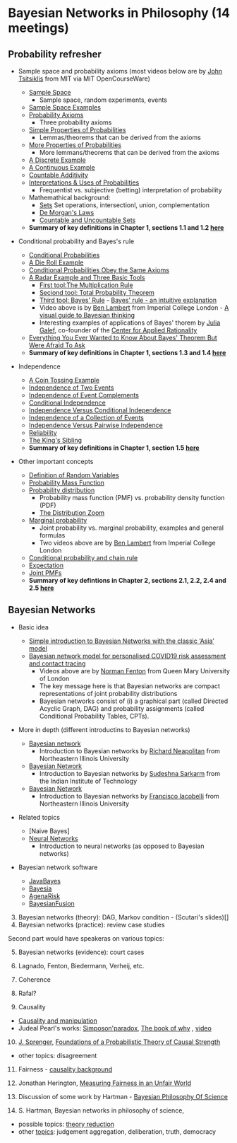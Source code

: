 # Bayesian Networks in Philosophy (14 meetings)

## Probability refresher
    
 - Sample space and probability axioms (most videos below are by [John Tsitsiklis](https://scholar.google.com/citations?user=bWTPrLEAAAAJ&hl=en) from MIT via MIT OpenCourseWare)
    - [Sample Space](https://www.youtube.com/watch?v=iQ2edOqEQAs&list=PLUl4u3cNGP60hI9ATjSFgLZpbNJ7myAg6&index=2)
        -  Sample space, random experiments, events
    - [Sample Space Examples](https://www.youtube.com/watch?v=__T3eJtjoic&list=PLUl4u3cNGP60hI9ATjSFgLZpbNJ7myAg6&index=3)
    - [Probability Axioms](https://www.youtube.com/watch?v=pA83XtLeVig&list=PLUl4u3cNGP60hI9ATjSFgLZpbNJ7myAg6&index=4)
         - Three probability axioms
    - [Simple Properties of Probabilities](https://www.youtube.com/watch?v=WTyLg_I1oFY&list=PLUl4u3cNGP60hI9ATjSFgLZpbNJ7myAg6&index=5)
         - Lemmas/theorems that can be derived from the axioms
     - [More Properties of Probabilities](https://www.youtube.com/watch?v=N3I2ZLbh6zQ&list=PLUl4u3cNGP60hI9ATjSFgLZpbNJ7myAg6&index=6)
         - More lemmans/theorems that can be derived from the axioms
     - [A Discrete Example](https://www.youtube.com/watch?v=AsSQdpZdP8U&list=PLUl4u3cNGP60hI9ATjSFgLZpbNJ7myAg6&index=7)
    - [A Continuous Example](https://www.youtube.com/watch?v=NbYB0fiHoCs&list=PLUl4u3cNGP60hI9ATjSFgLZpbNJ7myAg6&index=8)
    - [Countable Additivity](https://www.youtube.com/watch?v=mUxg3j_h5GM&list=PLUl4u3cNGP60hI9ATjSFgLZpbNJ7myAg6&index=9)
    - [Interpretations & Uses of Probabilities](https://www.youtube.com/watch?v=uGGTX2ypzKI&list=PLUl4u3cNGP60hI9ATjSFgLZpbNJ7myAg6&index=10)
         - Frequentist vs. subjective (betting) interpretation of probability
    - Mathemathical background:
         - [Sets](https://www.youtube.com/watch?v=47W1ApSRUqs&list=PLUl4u3cNGP60hI9ATjSFgLZpbNJ7myAg6&index=12)
                    Set operations, intersectionl, union, complementation
         - [De Morgan's Laws](https://www.youtube.com/watch?v=pdR9hV8mRWE&list=PLUl4u3cNGP60hI9ATjSFgLZpbNJ7myAg6&index=13)
         - [Countable and Uncountable Sets](https://www.youtube.com/watch?v=MqocbJ-FPo0&list=PLUl4u3cNGP60hI9ATjSFgLZpbNJ7myAg6&index=19)
     - **Summary of key definitions in Chapter 1, sections 1.1 and 1.2 [here](https://ocw.mit.edu/resources/res-6-012-introduction-to-probability-spring-2018/part-i-the-fundamentals/MITRES_6_012S18_Textbook.pdf)**
            
- Conditional probability and Bayes's rule
     - [Conditional Probabilities](https://www.youtube.com/watch?v=MPRKc4UPoJk&list=PLUl4u3cNGP60hI9ATjSFgLZpbNJ7myAg6&index=23)
     - [A Die Roll Example](https://www.youtube.com/watch?v=YenDB3yOfDc&list=PLUl4u3cNGP60hI9ATjSFgLZpbNJ7myAg6&index=24)
     - [Conditional Probabilities Obey the Same Axioms](https://www.youtube.com/watch?v=L_pEeYLGaP0&list=PLUl4u3cNGP60hI9ATjSFgLZpbNJ7myAg6&index=25)
     - [A Radar Example and Three Basic Tools](https://www.youtube.com/watch?v=uL31gpFdarc&list=PLUl4u3cNGP60hI9ATjSFgLZpbNJ7myAg6&index=26)
        - [First tool:The Multiplication Rule](https://www.youtube.com/watch?v=ugzs7dgQ-JE&list=PLUl4u3cNGP60hI9ATjSFgLZpbNJ7myAg6&index=27)
        - [Seciond tool: Total Probability Theorem](https://www.youtube.com/watch?v=8odFouBR2wE&list=PLUl4u3cNGP60hI9ATjSFgLZpbNJ7myAg6&index=28)
        - [Third tool: Bayes' Rule](https://www.youtube.com/watch?v=kz2tvO_ZAKI&list=PLUl4u3cNGP60hI9ATjSFgLZpbNJ7myAg6&index=29)
      - [Bayes' rule - an intuitive explanation](https://www.youtube.com/watch?v=EbyUsf_jUjk&list=PLFDbGp5YzjqXQ4oE4w9GVWdiokWB9gEpm&index=14)
        -  Video above is by [Ben Lambert](https://ben-lambert.com/) from Imperial College London 
      - [A visual guide to Bayesian thinking](https://www.youtube.com/watch?v=BrK7X_XlGB8&t=228s)
        - Interesting examples of applications of Bayes' thorem by [Julia Galef](https://en.wikipedia.org/wiki/Julia_Galef), co-founder of the [Center for Applied Rationality](https://rationality.org/)
     - [Everything You Ever Wanted to Know About Bayes' Theorem But Were Afraid To Ask](https://www.youtube.com/watch?v=BcvLAw-JRss)
     - **Summary of key definitions in Chapter 1, sections 1.3 and 1.4 [here](https://ocw.mit.edu/resources/res-6-012-introduction-to-probability-spring-2018/part-i-the-fundamentals/MITRES_6_012S18_Textbook.pdf)**

- Independence
    - [A Coin Tossing Example](https://www.youtube.com/watch?v=rZKUmNvCjis&list=PLUl4u3cNGP60hI9ATjSFgLZpbNJ7myAg6&index=31)
    - [Independence of Two Events](https://www.youtube.com/watch?v=w423ypsUHf0&list=PLUl4u3cNGP60hI9ATjSFgLZpbNJ7myAg6&index=32)
    - [Independence of Event Complements](https://www.youtube.com/watch?v=JZkT3NU2mPM&list=PLUl4u3cNGP60hI9ATjSFgLZpbNJ7myAg6&index=33)
    - [Conditional Independence](https://www.youtube.com/watch?v=7B3cDe39lwY&list=PLUl4u3cNGP60hI9ATjSFgLZpbNJ7myAg6&index=34)
    - [Independence Versus Conditional Independence](https://www.youtube.com/watch?v=TAyA-rjmesQ&list=PLUl4u3cNGP60hI9ATjSFgLZpbNJ7myAg6&index=35)
    - [Independence of a Collection of Events](https://www.youtube.com/watch?v=UbQcqFH33G0&list=PLUl4u3cNGP60hI9ATjSFgLZpbNJ7myAg6&index=36)
    - [Independence Versus Pairwise Independence](https://www.youtube.com/watch?v=aJXfyfQs2Mc&list=PLUl4u3cNGP60hI9ATjSFgLZpbNJ7myAg6&index=37)
    - [Reliability](https://www.youtube.com/watch?v=UDkq_cLVSmc&list=PLUl4u3cNGP60hI9ATjSFgLZpbNJ7myAg6&index=38)
    - [The King's Sibling](https://www.youtube.com/watch?v=iPWyElxtk-8&list=PLUl4u3cNGP60hI9ATjSFgLZpbNJ7myAg6&index=39)
    - **Summary of key definitions in Chapter 1, section 1.5 [here](https://ocw.mit.edu/resources/res-6-012-introduction-to-probability-spring-2018/part-i-the-fundamentals/MITRES_6_012S18_Textbook.pdf)**
    
- Other important concepts 
    - [Definition of Random Variables](https://www.youtube.com/watch?v=vfqPpai_9jI&list=PLUl4u3cNGP60hI9ATjSFgLZpbNJ7myAg6&index=50)
    - [Probability Mass Function](https://www.youtube.com/watch?v=zW1_iugJvF0&list=PLUl4u3cNGP60hI9ATjSFgLZpbNJ7myAg6&index=51)
    - [Probability distribution](https://www.youtube.com/watch?v=jbhi96p4mwI&list=PLFDbGp5YzjqXQ4oE4w9GVWdiokWB9gEpm&index=5)
        - Probability mass function (PMF) vs. probability density function (PDF)
        - [The Distribution Zoom](https://ben18785.shinyapps.io/distribution-zoo/)
    - [Marginal probability](https://www.youtube.com/watch?v=r27mouuyFQk&list=PLFDbGp5YzjqXQ4oE4w9GVWdiokWB9gEpm&index=6)
        - Joint probability vs. marginal probability, examples and general formulas 
        - Two videos above are by [Ben Lambert](https://ben-lambert.com/) from Imperial College London  
    - [Conditional probability and chain rule](https://www.youtube.com/watch?v=B020i4yW1tc)
    - [Expectation](https://www.youtube.com/watch?v=GARQ31BrKQA&list=PLUl4u3cNGP60hI9ATjSFgLZpbNJ7myAg6&index=57)
    - [Joint PMFs](https://www.youtube.com/watch?v=7nu97OYx4X4&list=PLUl4u3cNGP60hI9ATjSFgLZpbNJ7myAg6&index=67)
    - **Summary of key defintions in Chapter 2, sections 2.1, 2.2, 2.4 and 2.5 [here](https://ocw.mit.edu/resources/res-6-012-introduction-to-probability-spring-2018/part-i-the-fundamentals/MITRES_6_012S18_Textbook.pdf)**
    

## Bayesian Networks

 - Basic idea
      - [Simple introduction to Bayesian Networks with the classic ‘Asia’ model](https://www.youtube.com/watch?v=v00gk1_DI9M)
      - [Bayesian network model for personalised COVID19 risk assessment and contact tracing](https://www.youtube.com/watch?v=3KGYuLFMRSY)
           - Videos above are by [Norman Fenton](http://probabilityandlaw.blogspot.com/) from Queen Mary University of London
           - The key message here is that Bayesian networks are compact representations of joint probability distributions 
           - Bayesian networks consist of (i) a graphical part (called Directed Acyclic Graph, DAG) and probability assignments (called Conditional Probability Tables, CPTs).
          
 - More in depth (different introductins to Bayesian networks)
     - [Bayesian network](https://www.youtube.com/watch?v=HJ6p6bsJkXE&t=78s)
         - Introduction to Bayesian networks by [Richard Neapolitan](https://scholar.google.com/citations?user=E9_aqCoAAAAJ&hl=en) from Northeastern Illinois University  
     - [Bayesian Network](https://scholar.google.com/citations?user=AwP_bbsAAAAJ)
        - Introduction to Bayesian networks by [Sudeshna Sarkarm](https://scholar.google.com/citations?user=AwP_bbsAAAAJ) from the Indian Institute of Technology  
     - [Bayesian Network](https://www.youtube.com/watch?v=5s7XdGacztw)
        - Introduction to Bayesian networks by [Francisco Iacobelli](https://scholar.google.com/citations?user=XD7tOsUAAAAJ&hl=en) from Northeastern Illinois University  
              
  - Related topics      
      - [Naive Bayes]
      - [Neural Networks](https://www.youtube.com/watch?v=CqOfi41LfDw)
           - Introduction to neural networks (as opposed to Bayesian networks) 
     
  - Bayesian network software
       - [JavaBayes](https://www.cs.cmu.edu/~javabayes/)
       - [Bayesia](https://www.bayesia.com/)
       - [AgenaRisk](https://www.agenarisk.com/)
       - [BayesianFusion](https://www.bayesfusion.com/)

3. Bayesian networks (theory): DAG, Markov condition - (Scutari's slides)[] 
4. Bayesian networks (practice): review case studies

Second part would have speakeras on various topics:

5. Bayesian networks (evidence): court cases
6. Lagnado, Fenton, Biedermann, Verheij, etc.

7. Coherence
8. Rafal?

9. Causality
- [Causality and manipulation](https://plato.stanford.edu/entries/causation-mani/)
- Judeal Pearl's works: [Simposon'paradox](http://bayes.cs.ucla.edu/jp_home.html), [The book of why](http://bayes.cs.ucla.edu/WHY/) , [video](https://www.youtube.com/watch?v=ZaPV1OSEpHw)

10. [J. Sprenger](http://www.laeuferpaar.de/index.html), [Foundations of a Probabilistic Theory of Causal Strength](http://philsci-archive.pitt.edu/14108/7/GradedCausation-v7.pdf)
  - other topics: disagreement

11. Fairness - [causality background](https://fairmlbook.org/causal.html)
 12. Jonathan Herington, [Measuring Fairness in an Unfair World](https://jherington.com/docs/Herington_AIES-2020.pdf)

13. Discussion of some work by Hartman - [Bayesian Philosophy Of Science](http://www.laeuferpaar.de/Papers/BookFrame_v1.pdf)
14. S. Hartman, Bayesian networks in philosophy of science, 
  - possible topics: [theory reduction](http://www.stephanhartmann.org/wp-content/uploads/2016/01/Aberdeen_2.pdf)
  - other [topics](http://www.stephanhartmann.org/publications/): judgement aggregation, deliberation, truth, democracy


  

